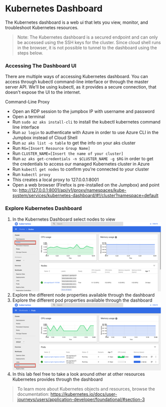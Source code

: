 # Kubernetes Dashboard

The Kubernetes dashboard is a web ui that lets you view, monitor, and troubleshoot Kubernetes resources. 

> Note: The Kubernetes dashboard is a secured endpoint and can only be accessed using the SSH keys for the cluster. Since cloud shell runs in the browser, it is not possible to tunnel to the dashboard using the steps below.

### Accessing The Dashboard UI

There are multiple ways of accessing Kubernetes dashboard. You can access through kubectl command-line interface or through the master server API. We'll be using kubectl, as it provides a secure connection, that doesn't expose the UI to the internet.

Command-Line Proxy

* Open an RDP session to the jumpbox IP with username and password
* Open a terminal
* Run ```sudo az aks install-cli``` to install the kubectl kubernetes command line interface
* Run ```az login``` to authenticate with Azure in order to use Azure CLI in the Jumpbox instead of Cloud Shell
* Run ```az aks list -o table``` to get the info on your aks cluster
* Run ```RG=[Insert Resource Group Name]```
* Run ```CLUSTER_NAME=[Insert the name of your cluster]```
* Run ```az aks get-credentials -n $CLUSTER_NAME -g $RG``` in order to get the credentials to access our managed Kubernetes cluster in Azure
* Run ```kubectl get nodes``` to confirm you're connected to your cluster
* Run ```kubectl proxy```
* This creates a local proxy to 127.0.0.1:8001
* Open a web browser (Firefox is pre-installed on the Jumpbox) and point to: <http://127.0.0.1:8001/api/v1/proxy/namespaces/kube-system/services/kubernetes-dashboard/#!/cluster?namespace=default>

### Explore Kubernetes Dashboard

1. In the Kubernetes Dashboard select nodes to view
![](img/ui_nodes.png)
2. Explore the different node properties available through the dashboard
3. Explore the different pod properties available through the dashboard ![](img/ui_pods.png)
4. In this lab feel free to take a look around other at  other resources Kubernetes provides through the dashboard

> To learn more about Kubernetes objects and resources, browse the documentation: <https://kubernetes.io/docs/user-journeys/users/application-developer/foundational/#section-3>
